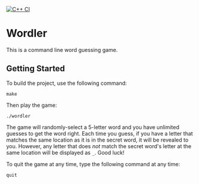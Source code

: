 [![C++ CI](https://github.com/ConnorGanaway/Wordler/actions/workflows/actions.yml/badge.svg)](https://github.com/ConnorGanaway/Wordler/actions/workflows/actions.yml)

# Wordler

This is a command line word guessing game.

## Getting Started

To build the project, use the following command:

```
make
```

Then play the game:

```
./wordler
```

The game will randomly-select a 5-letter word and you have unlimited guesses to get the word right. Each time you guess, if you have a letter that matches the same location as it is in the secret word, it will be revealed to you. However, any letter that does *not* match the secret word's letter at the same location will be displayed as `_`. Good luck!

To quit the game at any time, type the following command at any time:

```
quit
```



